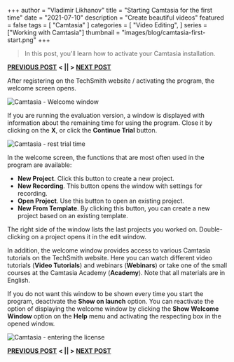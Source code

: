 +++
author = "Vladimir Likhanov"
title = "Starting Camtasia for the first time"
date = "2021-07-10"
description = "Create beautiful videos"
featured = false
tags = [
    "Camtasia"
]
categories = [
    "Video Editing",
]
series = ["Working with Camtasia"]
thumbnail = "images/blog/camtasia-first-start.png"
+++

> In this post, you'll learn how to activate your Camtasia installation.

[**PREVIOUS POST**](/post/camtasia-activation/) **< || >** [**NEXT POST**](/post/camtasia-interface-1/)

After registering on the TechSmith website / activating the program, the welcome screen opens.

![Camtasia - Welcome window](/images/blog/camtasia-welcome-window.png)

If you are running the evaluation version, a window is displayed with information about the remaining
time for using the program. Close it by clicking on the **X**, or click the **Continue Trial** button.

![Camtasia - rest trial time](/images/blog/camtasia-rest-trial-time.png)

In the welcome screen, the functions that are most often used in the program are available:

* **New Project**. Click this button to create a new project.
* **New Recording**. This button opens the window with settings for recording.
* **Open Project**. Use this button to open an existing project.
* **New From Template**. By clicking this button, you can create a new project based on an existing template.

The right side of the window lists the last projects you worked on. Double-clicking on a project opens it
in the edit window.

In addition, the welcome window provides access to various Camtasia tutorials on the TechSmith website.
Here you can watch different video tutorials (**Video Tutorials**) and webinars (**Webinars**) or take
one of the small courses at the Camtasia Academy (**Academy**). Note that all materials are in English.

If you do not want this window to be shown every time you start the program, deactivate the **Show on launch**
option. You can reactivate the option of displaying the welcome window by clicking the **Show Welcome Window**
option on the **Help** menu and activating the respecting box in the opened window.

![Camtasia - entering the license](/images/blog/camtasia-activate-welcome-window.png)

[**PREVIOUS POST**](/post/camtasia-activation/) **< || >** [**NEXT POST**](/post/camtasia-interface-1/)
